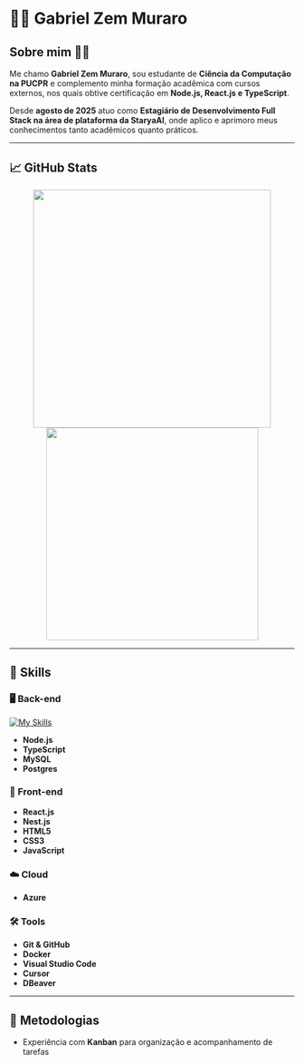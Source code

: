 # 👨‍💻 Gabriel Zem Muraro

## Sobre mim 🙋‍♂️
Me chamo **Gabriel Zem Muraro**, sou estudante de **Ciência da Computação na PUCPR** e complemento minha formação acadêmica com cursos externos, nos quais obtive certificação em **Node.js, React.js e TypeScript**.  

Desde **agosto de 2025** atuo como **Estagiário de Desenvolvimento Full Stack na área de plataforma da StaryaAI**, onde aplico e aprimoro meus conhecimentos tanto acadêmicos quanto práticos.  

---

## 📈 GitHub Stats

<div align="center">
  <img src="https://github-readme-stats.vercel.app/api?username=Gabriel-Zem-Muraro&theme=vue-dark&show_icons=true&hide_border=true&count_private=true" width="420"/>
  <img src="https://github-readme-stats.vercel.app/api/top-langs/?username=Gabriel-Zem-Muraro&theme=vue-dark&show_icons=true&hide_border=true&layout=compact" width="375"/>
</div>

---

## 🚀 Skills

### 🖥️ Back-end
[![My Skills](https://skillicons.dev/icons?i=nodejs,ts,mysql,postgres)](https://skillicons.dev)
- **Node.js**  
- **TypeScript**
- **MySQL**
- **Postgres**

### 🎨 Front-end
- **React.js**  
- **Nest.js**  
- **HTML5**
- **CSS3**
- **JavaScript**

### ☁️ Cloud
- **Azure**  

### 🛠️ Tools
- **Git & GitHub**  
- **Docker**  
- **Visual Studio Code**  
- **Cursor**  
- **DBeaver**

---

## 📌 Metodologias
- Experiência com **Kanban** para organização e acompanhamento de tarefas  

